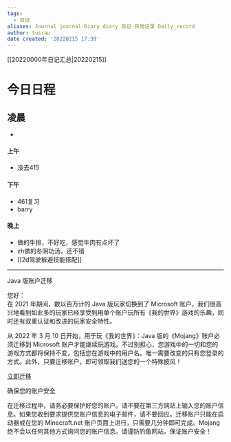 ```yaml
---
tags:
  - 日记
aliases: Journal journal Diary diary 日记 日常记录 Daily_record
author: tusrau
date created: '20220215 17:39'
---
```


[[20220000年日记汇总|20220215]]

# 今日日程

## 凌晨
- 

#### 上午
- 没去415

#### 下午
- 461复习
- barry

#### 晚上
- 做的牛排，不好吃，感觉牛肉有点坏了
- zh做的冬阴功汤，还不错
- [[2d驾驶躲避技能搭配]]

---
Java 版账户迁移

您好：  
在 2021 年期间，数以百万计的 Java 版玩家切换到了 Microsoft 账户，我们很高兴地看到如此多的玩家已经享受到用单个账户玩所有《我的世界》游戏的乐趣，同时还有双重认证和改进的玩家安全特性。

从 2022 年 3 月 10 日开始，用于玩《我的世界》：Java 版的《Mojang》账户必须迁移到 Microsoft 账户才能继续玩游戏。不过别担心，您游戏中的一切和您的游戏方式都将保持不变，包括您在游戏中的用户名。唯一需要改变的只有您登录的方式。此外，只要迁移账户，即可领取我们送您的一个特殊披风！

[立即迁移](https://minecraft.net/move)

确保您的账户安全

  
在迁移过程中，请务必要保护好您的账户。请不要在第三方网站上输入您的账户信息。如果您收到要求提供您账户信息的电子邮件，请不要回应。迁移账户只能在启动器或在您的 Minecraft.net 账户页面上进行，只需要几分钟即可完成。Mojang 绝不会以任何其他方式询问您的账户信息。请谨防钓鱼网站，保证账户安全！

